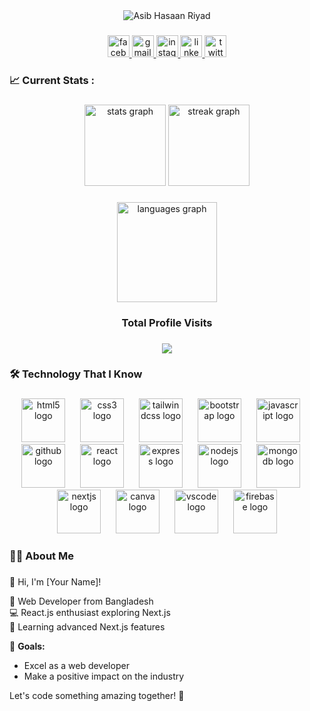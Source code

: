 <div align="center">
      <img src="https://github.com/AsibHasanRiyad/AsibHasanRiyad/assets/137589900/82691541-1b51-408e-a048-de4ce84d0804  " alt="Asib Hasaan Riyad"  />

</div>

###

<div align="center">
  <a href="https://www.facebook.com/syd.ryd" target="_blank">
    <img src="https://img.shields.io/static/v1?message=Facebook&logo=facebook&label=&color=1877F2&logoColor=white&labelColor=&style=for-the-badge" height="35" alt="facebook logo"  />
  </a>
  <a href="asibhasanriyad@gmail.com" target="_blank">
    <img src="https://img.shields.io/static/v1?message=Gmail&logo=gmail&label=&color=D14836&logoColor=white&labelColor=&style=for-the-badge" height="35" alt="gmail logo"  />
  </a>
  <a href="https://www.instagram.com/sayad.riyad/" target="_blank">
    <img src="https://img.shields.io/static/v1?message=Instagram&logo=instagram&label=&color=E4405F&logoColor=white&labelColor=&style=for-the-badge" height="35" alt="instagram logo"  />
  </a>
  <a href="https://www.linkedin.com/in/asibhasan/" target="_blank">
    <img src="https://img.shields.io/static/v1?message=LinkedIn&logo=linkedin&label=&color=0077B5&logoColor=white&labelColor=&style=for-the-badge" height="35" alt="linkedin logo"  />
  </a>
  <a href="https://twitter.com/AsibHasanRiyad" target="_blank">
    <img src="https://img.shields.io/static/v1?message=Twitter&logo=twitter&label=&color=1DA1F2&logoColor=white&labelColor=&style=for-the-badge" height="35" alt="twitter logo"  />
  </a>
</div>

<h3 align="left">📈 Current Stats :</h3>

###

<div align="center">
  <img src="https://github-readme-stats.vercel.app/api?username=AsibHasanRiyad&hide_title=false&hide_rank=false&show_icons=true&include_all_commits=true&count_private=true&disable_animations=false&theme=gotham&locale=en&hide_border=false&order=1" height="130" alt="stats graph"  />
  <img src="https://streak-stats.demolab.com?user=AsibHasanRiyad&locale=en&mode=daily&theme=gotham&hide_border=false&border_radius=5&order=3" height="130" alt="streak graph"  />
</div>

###

<div align="center">
  <img src="https://github-readme-stats.vercel.app/api/top-langs?username=AsibHasanRiyad&locale=en&hide_title=false&layout=compact&card_width=320&langs_count=5&theme=gotham&hide_border=true&order=2" height="160" alt="languages graph"  />
</div>

###

###

<div align="center"> 
<h3> Total Profile Visits </h3> </div>

###

<div align="center">
  <img src="https://profile-counter.glitch.me/AsibHasanRiyad/count.svg?"  />
</div>

###
###

<h3 align="left">🛠 Technology That I Know</h3>

###

<div align="center">
  <img src="https://cdn.jsdelivr.net/gh/devicons/devicon/icons/html5/html5-original.svg" height="70" alt="html5 logo"  />
  <img width="16" />
  <img src="https://cdn.jsdelivr.net/gh/devicons/devicon/icons/css3/css3-original.svg" height="70" alt="css3 logo"  />
  <img width="16" />
  <img src="https://cdn.simpleicons.org/tailwindcss/06B6D4" height="70" alt="tailwindcss logo"  />
  <img width="16" />
  <img src="https://cdn.jsdelivr.net/gh/devicons/devicon/icons/bootstrap/bootstrap-original.svg" height="70" alt="bootstrap logo"  />
  <img width="16" />
  <img src="https://skillicons.dev/icons?i=js" height="70" alt="javascript logo"  />
  <img width="16" />
  <img src="https://skillicons.dev/icons?i=github" height="70" alt="github logo"  />
  <img width="16" />
  <img src="https://cdn.jsdelivr.net/gh/devicons/devicon/icons/react/react-original.svg" height="70" alt="react logo"  />
  <img width="16" />
  <img src="https://skillicons.dev/icons?i=express" height="70" alt="express logo"  />
  <img width="16" />
  <img src="https://cdn.simpleicons.org/nodedotjs/339933" height="70" alt="nodejs logo"  />
  <img width="16" />
  <img src="https://cdn.jsdelivr.net/gh/devicons/devicon/icons/mongodb/mongodb-original.svg" height="70" alt="mongodb logo"  />
  <img width="16" />
  <img src="https://skillicons.dev/icons?i=nextjs" height="70" alt="nextjs logo"  />
  <img width="16" />
  <img src="https://cdn.simpleicons.org/canva/00C4CC" height="70" alt="canva logo"  />
  <img width="16" />
  <img src="https://cdn.simpleicons.org/visualstudiocode/007ACC" height="70" alt="vscode logo"  />
  <img width="16" />
  <img src="https://cdn.simpleicons.org/firebase/FFCA28" height="70" alt="firebase logo"  />
</div>

<h3 align="left">👩‍💻  About Me</h3>

###

<p align="left"> 
👋 Hi, I'm [Your Name]!<br>

🚀 Web Developer from Bangladesh<br>
💻 React.js enthusiast exploring Next.js<br>
🌱 Learning advanced Next.js features<br>

🎯 **Goals:**<br>
   - Excel as a web developer<br>
   - Make a positive impact on the industry<br>

Let's code something amazing together! 🚀
 
 </p>


